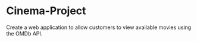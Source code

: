 # Cinema-Project
Create a web application to allow customers to view available movies using the OMDb API.
